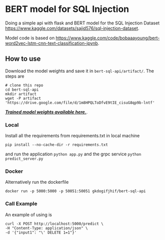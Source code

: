 # BERT model for SQL Injection

Doing a simple api with flask and BERT model for the SQL Injection Dataset https://www.kaggle.com/datasets/sajid576/sql-injection-dataset.

Model code is based on https://www.kaggle.com/code/bobaaayoung/bert-word2vec-lstm-cnn-text-classification-ipynb.

## How to use 

Download the model weights and save it in ```bert-sql-api/artifact/```. The steps are

```
# clone this repo
cd bert-sql-api
mkdir artifact
wget -P artifact 'https://drive.google.com/file/d/1m8HPQLToDfvE9tIE_cisuG8qp9b-lntf'
```

[***Trained model weights available here.***](https://drive.google.com/file/d/1m8HPQLToDfvE9tIE_cisuG8qp9b-lntf).

### Local

Install all the requirements from requirements.txt in local machine

```
pip install --no-cache-dir -r requirements.txt
```

and run the application ```python app.py``` and the grpc service ```python predict_server.py```

### Docker
Alternatively run the dockerfile

```
docker run -p 5000:5000 -p 50051:50051 gkdogifjhif/bert-sql-api
```

### Call Example

An example of using is 

```
curl -X POST http://localhost:5000/predict \
-H "Content-Type: application/json" \
-d '{"input1": "\' DELETE 1=1"}'
```

